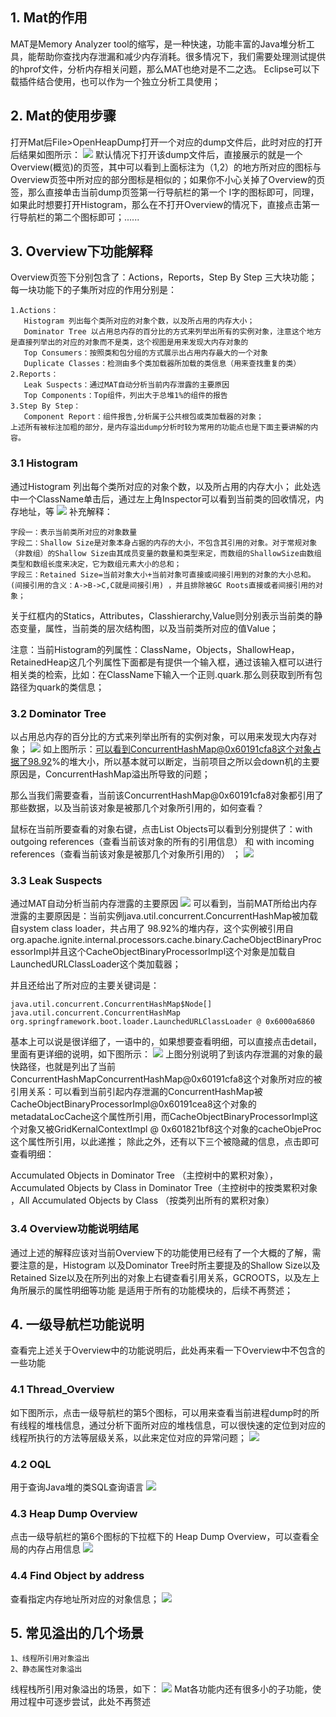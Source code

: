 ## 1. Mat的作用
   MAT是Memory Analyzer tool的缩写，是一种快速，功能丰富的Java堆分析工具，能帮助你查找内存泄漏和减少内存消耗。很多情况下，我们需要处理测试提供的hprof文件，分析内存相关问题，那么MAT也绝对是不二之选。 Eclipse可以下载插件结合使用，也可以作为一个独立分析工具使用；


## 2. Mat的使用步骤
打开Mat后File>OpenHeapDump打开一个对应的dump文件后，此时对应的打开后结果如图所示：
![](https://gcore.jsdelivr.net/gh/Raray-chuan/xichuan_blog_pic@main/img/202211111401637.png)
默认情况下打开该dump文件后，直接展示的就是一个Overview(概览)的页签，其中可以看到上面标注为（1,2）的地方所对应的图标与Overview页签中所对应的部分图标是相似的；如果你不小心关掉了Overview的页签，那么直接单击当前dump页签第一行导航栏的第一个 I字的图标即可，同理，如果此时想要打开Histogram，那么在不打开Overview的情况下，直接点击第一行导航栏的第二个图标即可；......


## 3. Overview下功能解释
   Overview页签下分别包含了：Actions，Reports，Step By Step 三大块功能；每一块功能下的子集所对应的作用分别是：
```
1.Actions：
   Histogram 列出每个类所对应的对象个数，以及所占用的内存大小；
   Dominator Tree 以占用总内存的百分比的方式来列举出所有的实例对象，注意这个地方是直接列举出的对应的对象而不是类，这个视图是用来发现大内存对象的
   Top Consumers：按照类和包分组的方式展示出占用内存最大的一个对象
   Duplicate Classes：检测由多个类加载器所加载的类信息（用来查找重复的类）
2.Reports：
   Leak Suspects：通过MAT自动分析当前内存泄露的主要原因
   Top Components：Top组件，列出大于总堆1%的组件的报告
3.Step By Step：
   Component Report：组件报告,分析属于公共根包或类加载器的对象；
上述所有被标注加粗的部分，是内存溢出dump分析时较为常用的功能点也是下面主要讲解的内容。
```

### 3.1 Histogram
通过Histogram 列出每个类所对应的对象个数，以及所占用的内存大小；
此处选中一个ClassName单击后，通过左上角Inspector可以看到当前类的回收情况，内存地址，等
![](https://gcore.jsdelivr.net/gh/Raray-chuan/xichuan_blog_pic@main/img/202211111403976.png)
补充解释：
```
字段一：表示当前类所对应的对象数量
字段二：Shallow Size是对象本身占据的内存的大小，不包含其引用的对象。对于常规对象（非数组）的Shallow Size由其成员变量的数量和类型来定，而数组的ShallowSize由数组类型和数组长度来决定，它为数组元素大小的总和；
字段三：Retained Size=当前对象大小+当前对象可直接或间接引用到的对象的大小总和。(间接引用的含义：A->B->C,C就是间接引用) ，并且排除被GC Roots直接或者间接引用的对象；
```
关于红框内的Statics，Attributes，Classhierarchy,Value则分别表示当前类的静态变量，属性，当前类的层次结构图，以及当前类所对应的值Value；

注意：当前Histogram的列属性：ClassName，Objects，ShallowHeap，RetainedHeap这几个列属性下面都是有提供一个输入框，通过该输入框可以进行相关类的检索，比如：在ClassName下输入一个正则.quark.那么则获取到所有包路径为quark的类信息；


### 3.2 Dominator Tree
以占用总内存的百分比的方式来列举出所有的实例对象，可以用来发现大内存对象；
![](https://gcore.jsdelivr.net/gh/Raray-chuan/xichuan_blog_pic@main/img/202211111404024.png)
如上图所示：可以看到ConcurrentHashMap@0x60191cfa8这个对象占据了98.92%的堆大小，所以基本就可以断定，当前项目之所以会down机的主要原因是，ConcurrentHashMap溢出所导致的问题；

那么当我们需要查看，当前该ConcurrentHashMap@0x60191cfa8对象都引用了那些数据，以及当前该对象是被那几个对象所引用的，如何查看？

鼠标在当前所要查看的对象右键，点击List Objects可以看到分别提供了：with outgoing references（查看当前该对象的所有的引用信息） 和 with incoming references（查看当前该对象是被那几个对象所引用的） ；
![](https://gcore.jsdelivr.net/gh/Raray-chuan/xichuan_blog_pic@main/img/202211111404312.png)


### 3.3 Leak Suspects
通过MAT自动分析当前内存泄露的主要原因
![](https://gcore.jsdelivr.net/gh/Raray-chuan/xichuan_blog_pic@main/img/202211111405744.png)
可以看到，当前MAT所给出内存泄露的主要原因是：当前实例java.util.concurrent.ConcurrentHashMap被加载自system class loader，共占用了 98.92%的堆内存，这个实例被引用自org.apache.ignite.internal.processors.cache.binary.CacheObjectBinaryProcessorImpl并且这个CacheObjectBinaryProcessorImpl这个对象是加载自LaunchedURLClassLoader这个类加载器；

并且还给出了所对应的主要关键词是：
```
java.util.concurrent.ConcurrentHashMap$Node[]
java.util.concurrent.ConcurrentHashMap
org.springframework.boot.loader.LaunchedURLClassLoader @ 0x6000a6860
```
基本上可以说是很详细了，一语中的，如果想要查看明细，可以直接点击detail，里面有更详细的说明，如下图所示：
![](https://gcore.jsdelivr.net/gh/Raray-chuan/xichuan_blog_pic@main/img/202211111405418.png)
上图分别说明了到该内存泄漏的对象的最快路径，也就是列出了当前ConcurrentHashMapConcurrentHashMap@0x60191cfa8这个对象所对应的被引用关系：可以看到当前引起内存泄漏的ConcurrentHashMap被CacheObjectBinaryProcessorImpl@0x60191cea8这个对象的metadataLocCache这个属性所引用，而CacheObjectBinaryProcessorImpl这个对象又被GridKernalContextImpl @ 0x601821bf8这个对象的cacheObjeProc这个属性所引用，以此递推；
除此之外，还有以下三个被隐藏的信息，点击即可查看明细：

Accumulated Objects in Dominator Tree （主控树中的累积对象），Accumulated Objects by Class in Dominator Tree（主控树中的按类累积对象 ，All Accumulated Objects by Class （按类列出所有的累积对象）


### 3.4 Overview功能说明结尾
通过上述的解释应该对当前Overview下的功能使用已经有了一个大概的了解，需要注意的是，Histogram 以及Dominator Tree时所主要提及的Shallow Size以及Retained Size以及在所列出的对象上右键查看引用关系，GCROOTS，以及左上角所展示的属性明细等功能 是适用于所有的功能模块的，后续不再赘述；




## 4. 一级导航栏功能说明
查看完上述关于Overview中的功能说明后，此处再来看一下Overview中不包含的一些功能

### 4.1 Thread_Overview
如下图所示，点击一级导航栏的第5个图标，可以用来查看当前进程dump时的所有线程的堆栈信息，通过分析下面所对应的堆栈信息，可以很快速的定位到对应的线程所执行的方法等层级关系，以此来定位对应的异常问题；
![](https://gcore.jsdelivr.net/gh/Raray-chuan/xichuan_blog_pic@main/img/202211111406620.png)

### 4.2 OQL
用于查询Java堆的类SQL查询语言
![](https://gcore.jsdelivr.net/gh/Raray-chuan/xichuan_blog_pic@main/img/202211111407088.png)

### 4.3 Heap Dump Overview
点击一级导航栏的第6个图标的下拉框下的 Heap Dump Overview，可以查看全局的内存占用信息
![](https://gcore.jsdelivr.net/gh/Raray-chuan/xichuan_blog_pic@main/img/202211111407783.png)


### 4.4 Find Object by address
查看指定内存地址所对应的对象信息；
![](https://gcore.jsdelivr.net/gh/Raray-chuan/xichuan_blog_pic@main/img/202211111408768.png)




## 5. 常见溢出的几个场景
```
1、线程所引用对象溢出
2、静态属性对象溢出
```
线程栈所引用对象溢出的场景，如下：
   ![](https://gcore.jsdelivr.net/gh/Raray-chuan/xichuan_blog_pic@main/img/202211111408424.png)
Mat各功能内还有很多小的子功能，使用过程中可逐步尝试，此处不再赘述




